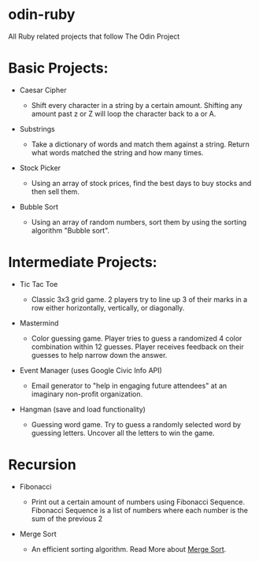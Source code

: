 # odin-ruby

All Ruby related projects that follow The Odin Project

# Basic Projects:

- Caesar Cipher

  - Shift every character in a string by a certain amount. Shifting any amount past z or Z will loop the character back to a or A.

- Substrings

  - Take a dictionary of words and match them against a string. Return what words matched the string and how many times.

- Stock Picker

  - Using an array of stock prices, find the best days to buy stocks and then sell them.

- Bubble Sort

  - Using an array of random numbers, sort them by using the sorting algorithm "Bubble sort".

# Intermediate Projects:

- Tic Tac Toe

  - Classic 3x3 grid game. 2 players try to line up 3 of their marks in a row either horizontally, vertically, or diagonally.

- Mastermind

  - Color guessing game. Player tries to guess a randomized 4 color combination within 12 guesses. Player receives feedback on their guesses to help narrow down the answer.

- Event Manager (uses Google Civic Info API)

  - Email generator to "help in engaging future attendees" at an imaginary non-profit organization.

- Hangman (save and load functionality)

  - Guessing word game. Try to guess a randomly selected word by guessing letters. Uncover all the letters to win the game.

# Recursion

- Fibonacci

  - Print out a certain amount of numbers using Fibonacci Sequence. Fibonacci Sequence is a list of numbers where each number is the sum of the previous 2

- Merge Sort

  - An efficient sorting algorithm. Read More about [Merge Sort](https://en.wikipedia.org/wiki/Merge_sort).
